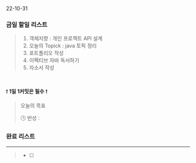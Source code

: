 22-10-31
### 금일 할일 리스트


>  1. 객체지향 : 개인 프로젝트 API 설계
>  2. 오늘의 Topick : java 토픽 정리
>  3. 포트폴리오 작성
>  4. 이펙티브 자바 독서하기
>  5. 자소서 작성


<br/>

❗ **1일 1커밋은 필수** ❗

> 오늘의 목표
>
> 🕒 반성 :
>

### 완료 리스트

---
> - [ ]